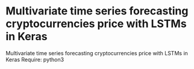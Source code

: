 # Multivariate time series forecasting cryptocurrencies price with LSTMs in Keras
Multivariate time series forecasting cryptocurrencies price with LSTMs in Keras
Require: python3

